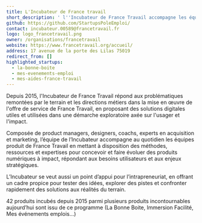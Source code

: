 ```yaml
---
title: L'Incubateur de France travail
short_description: ' l''Incubateur de France Travail accompagne les équipes produit en proposant des solutions digitales centrées sur l''usager et l''impact'
github: https://github.com/StartupsPoleEmploi/
contact: incubateur.00589@francetravail.fr
logo: logo_francetravail.png
owner: /organisations/francetravail
website: https://www.francetravail.org/accueil/
address: 17 avenue de la porte des Lilas 75019
redirect_from: []
highlighted_startups:
  - la-bonne-boite
  - mes-evenements-emploi
  - mes-aides-france-travail
---
```

Depuis 2015, l'Incubateur de France Travail répond aux problématiques remontées par le terrain et les directions métiers dans la mise en œuvre de l'offre de service de France Travail, en proposant des solutions digitales utiles et utilisées dans une démarche exploratoire axée sur l'usager et l'impact. 

Composée de product managers, designers, coachs, experts en acquisition et marketing, l’équipe de l’Incubateur accompagne au quotidien les équipes produit de France Travail en mettant à disposition des méthodes, ressources et expertises pour concevoir et faire évoluer des produits numériques à impact, répondant aux besoins utilisateurs et aux enjeux stratégiques. 

L’Incubateur se veut aussi un point d’appui pour l’intrapreneuriat, en offrant un cadre propice pour tester des idées, explorer des pistes et confronter rapidement des solutions aux réalités du terrain.

42 produits incubés depuis 2015 parmi plusieurs produits incontournables aujourd’hui sont issu de ce programme (La Bonne Boite, Immersion Facilité, Mes événements emplois...)
